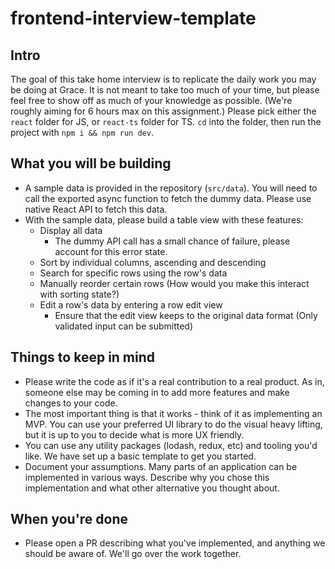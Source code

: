 # frontend-interview-template

## Intro

The goal of this take home interview is to replicate the daily work you may be doing at Grace. It is not meant to take too much of your time, but please feel free to show off as much of your knowledge as possible. (We're roughly aiming for 6 hours max on this assignment.)
Please pick either the `react` folder for JS, or `react-ts` folder for TS. `cd` into the folder, then run the project with `npm i && npm run dev`.

## What you will be building
- A sample data is provided in the repository (`src/data`). You will need to call the exported async function to fetch the dummy data. Please use native React API to fetch this data.
- With the sample data, please build a table view with these features:
  - Display all data
    - The dummy API call has a small chance of failure, please account for this error state.
  - Sort by individual columns, ascending and descending
  - Search for specific rows using the row's data
  - Manually reorder certain rows (How would you make this interact with sorting state?)
  - Edit a row's data by entering a row edit view
    - Ensure that the edit view keeps to the original data format (Only validated input can be submitted)

## Things to keep in mind
- Please write the code as if it's a real contribution to a real product. As in, someone else may be coming in to add more features and make changes to your code.
- The most important thing is that it works - think of it as implementing an MVP. You can use your preferred UI library to do the visual heavy lifting, but it is up to you to decide what is more UX friendly.   
- You can use any utility packages (lodash, redux, etc) and tooling you'd like. We have set up a basic template to get you started.
- Document your assumptions. Many parts of an application can be implemented in various ways. Describe why you chose this implementation and what other alternative you thought about.
  
## When you're done
- Please open a PR describing what you've implemented, and anything we should be aware of. We'll go over the work together.
